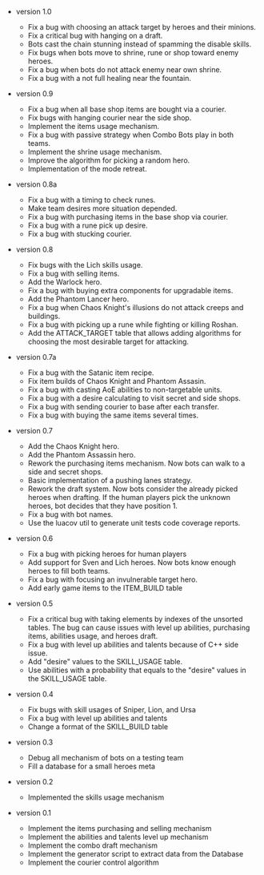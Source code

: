 * version 1.0
  - Fix a bug with choosing an attack target by heroes and their minions.
  - Fix a critical bug with hanging on a draft.
  - Bots cast the chain stunning instead of spamming the disable skills.
  - Fix bugs when bots move to shrine, rune or shop toward enemy heroes.
  - Fix a bug when bots do not attack enemy near own shrine.
  - Fix a bug with a not full healing near the fountain.

* version 0.9
  - Fix a bug when all base shop items are bought via a courier.
  - Fix bugs with hanging courier near the side shop.
  - Implement the items usage mechanism.
  - Fix a bug with passive strategy when Combo Bots play in both teams.
  - Implement the shrine usage mechanism.
  - Improve the algorithm for picking a random hero.
  - Implementation of the mode retreat.

* version 0.8a
  - Fix a bug with a timing to check runes.
  - Make team desires more situation depended.
  - Fix a bug with purchasing items in the base shop via courier.
  - Fix a bug with a rune pick up desire.
  - Fix a bug with stucking courier.

* version 0.8
  - Fix bugs with the Lich skills usage.
  - Fix a bug with selling items.
  - Add the Warlock hero.
  - Fix a bug with buying extra components for upgradable items.
  - Add the Phantom Lancer hero.
  - Fix a bug when Chaos Knight's illusions do not attack creeps
  and buildings.
  - Fix a bug with picking up a rune while fighting or killing Roshan.
  - Add the ATTACK_TARGET table that allows adding algorithms for
  choosing the most desirable target for attacking.

* version 0.7a
  - Fix a bug with the Satanic item recipe.
  - Fix item builds of Chaos Knight and Phantom Assasin.
  - Fix a bug with casting AoE abilities to non-targetable units.
  - Fix a bug with a desire calculating to visit secret and side shops.
  - Fix a bug with sending courier to base after each transfer.
  - Fix a bug with buying the same items several times.

* version 0.7
  - Add the Chaos Knight hero.
  - Add the Phantom Assassin hero.
  - Rework the purchasing items mechanism. Now bots can walk to a side
    and secret shops.
  - Basic implementation of a pushing lanes strategy.
  - Rework the draft system. Now bots consider the already picked
  heroes when drafting. If the human players pick the unknown heroes,
  bot decides that they have position 1.
  - Fix a bug with bot names.
  - Use the luacov util to generate unit tests code coverage reports.

* version 0.6
  - Fix a bug with picking heroes for human players
  - Add support for Sven and Lich heroes. Now bots know enough heroes
  to fill both teams.
  - Fix a bug with focusing an invulnerable target hero.
  - Add early game items to the ITEM_BUILD table

* version 0.5
  - Fix a critical bug with taking elements by indexes of the
  unsorted tables. The bug can cause issues with level up
  abilities, purchasing items, abilities usage, and heroes draft.
  - Fix a bug with level up abilities and talents because of
    C++ side issue.
  - Add "desire" values to the SKILL_USAGE table.
  - Use abilities with a probability that equals to the "desire"
    values in the SKILL_USAGE table.

* version 0.4
  - Fix bugs with skill usages of Sniper, Lion, and Ursa
  - Fix a bug with level up abilities and talents
  - Change a format of the SKILL_BUILD table

* version 0.3
  - Debug all mechanism of bots on a testing team
  - Fill a database for a small heroes meta

* version 0.2
  - Implemented the skills usage mechanism

* version 0.1
  - Implement the items purchasing and selling mechanism
  - Implement the abilities and talents level up mechanism
  - Implement the combo draft mechanism
  - Implement the generator script to extract data from the Database
  - Implement the courier control algorithm
